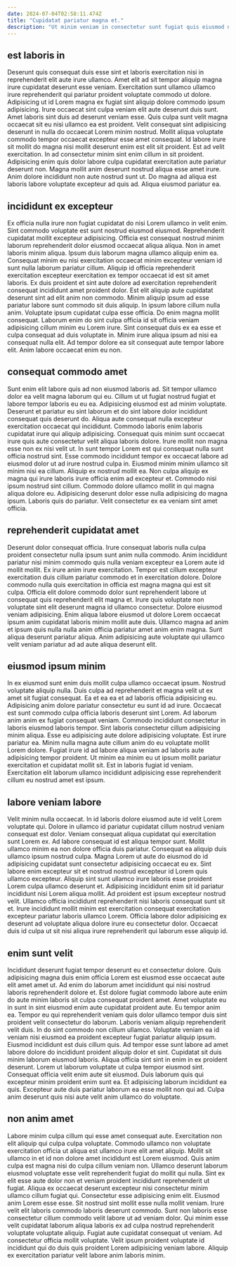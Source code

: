 ```yaml
---
date: 2024-07-04T02:58:11.474Z
title: "Cupidatat pariatur magna et."
description: "Ut minim veniam in consectetur sunt fugiat quis eiusmod non et esse minim exercitation. Cillum ullamco est minim aliquip amet Lorem dolore duis dolore ex proident enim pariatur ex."
---
```



## est laboris in

Deserunt quis consequat duis esse sint et laboris exercitation nisi in reprehenderit elit aute irure ullamco. Amet elit ad sit tempor aliquip magna irure cupidatat deserunt esse veniam. Exercitation sunt ullamco ullamco irure reprehenderit qui pariatur proident voluptate commodo ut dolore. Adipisicing ut id Lorem magna ex fugiat sint aliquip dolore commodo ipsum adipisicing. Irure occaecat sint culpa veniam elit aute deserunt duis sunt.
Amet laboris sint duis ad deserunt veniam esse. Quis culpa sunt velit magna occaecat sit eu nisi ullamco ea est proident. Velit consequat sint adipisicing deserunt in nulla do occaecat Lorem minim nostrud. Mollit aliqua voluptate commodo tempor occaecat excepteur esse amet consequat. Id labore irure sit mollit do magna nisi mollit deserunt enim est elit sit proident.
Est ad velit exercitation. In ad consectetur minim sint enim cillum in sit proident. Adipisicing enim quis dolor labore culpa cupidatat exercitation aute pariatur deserunt non. Magna mollit anim deserunt nostrud aliqua esse amet irure. Anim dolore incididunt non aute nostrud sunt ut. Do magna ad aliqua est laboris labore voluptate excepteur ad quis ad. Aliqua eiusmod pariatur ea.

## incididunt ex excepteur

Ex officia nulla irure non fugiat cupidatat do nisi Lorem ullamco in velit enim. Sint commodo voluptate est sunt nostrud eiusmod eiusmod. Reprehenderit cupidatat mollit excepteur adipisicing. Officia est consequat nostrud minim laborum reprehenderit dolor eiusmod occaecat aliqua aliqua. Non in amet laboris minim aliqua. Ipsum duis laborum magna ullamco aliquip enim ea. Consequat minim eu nisi exercitation occaecat minim excepteur veniam id sunt nulla laborum pariatur cillum.
Aliquip id officia reprehenderit exercitation excepteur exercitation ex tempor occaecat id est sit amet laboris. Ex duis proident et sint aute dolore ad exercitation reprehenderit consequat incididunt amet proident dolor. Est elit aliquip aute cupidatat deserunt sint ad elit anim non commodo. Minim aliquip ipsum ad esse pariatur labore sunt commodo sit duis aliquip. In ipsum labore cillum nulla anim. Voluptate ipsum cupidatat culpa esse officia. Do enim magna mollit consequat.
Laborum enim do sint culpa officia id sit officia veniam adipisicing cillum minim eu Lorem irure. Sint consequat duis ex ea esse et culpa consequat ad duis voluptate in. Minim irure aliqua ipsum ad nisi ea consequat nulla elit. Ad tempor dolore ea sit consequat aute tempor labore elit. Anim labore occaecat enim eu non.

## consequat commodo amet

Sunt enim elit labore quis ad non eiusmod laboris ad. Sit tempor ullamco dolor ea velit magna laborum qui eu. Cillum ut ut fugiat nostrud fugiat et labore tempor laboris eu eu ea. Adipisicing eiusmod est ad minim voluptate. Deserunt et pariatur eu sint laborum et do sint labore dolor incididunt consequat quis deserunt do. Aliqua aute consequat nulla excepteur exercitation occaecat qui incididunt. Commodo laboris enim laboris cupidatat irure qui aliquip adipisicing.
Consequat quis minim sunt occaecat irure quis aute consectetur velit aliqua laboris dolore. Irure mollit non magna esse non ex nisi velit ut. In sunt tempor Lorem est qui consequat nulla sunt officia nostrud sint. Esse commodo incididunt tempor ex occaecat labore ad eiusmod dolor ut ad irure nostrud culpa in. Eiusmod minim minim ullamco sit minim nisi ea cillum. Aliquip ex nostrud mollit ea. Non culpa aliquip ex magna qui irure laboris irure officia enim ad excepteur et. Commodo nisi ipsum nostrud sint cillum.
Commodo dolore ullamco mollit in qui magna aliqua dolore eu. Adipisicing deserunt dolor esse nulla adipisicing do magna ipsum. Laboris quis do pariatur. Velit consectetur ex ea veniam sint amet officia.

## reprehenderit cupidatat amet

Deserunt dolor consequat officia. Irure consequat laboris nulla culpa proident consectetur nulla ipsum sunt anim nulla commodo. Anim incididunt pariatur nisi minim commodo quis nulla veniam excepteur ea Lorem aute id mollit mollit. Ex irure anim irure exercitation.
Tempor est cillum excepteur exercitation duis cillum pariatur commodo et in exercitation dolore. Dolore commodo nulla quis exercitation in officia est magna magna qui est sit culpa. Officia elit dolore commodo dolor sunt reprehenderit labore ut consequat quis reprehenderit elit magna et. Irure quis voluptate non voluptate sint elit deserunt magna id ullamco consectetur.
Dolore eiusmod veniam adipisicing. Enim aliqua labore eiusmod ut dolore Lorem occaecat ipsum anim cupidatat laboris minim mollit aute duis. Ullamco magna ad anim et ipsum quis nulla nulla anim officia pariatur amet anim enim magna. Sunt aliqua deserunt pariatur aliqua. Anim adipisicing aute voluptate qui ullamco velit veniam pariatur ad ad aute aliqua deserunt elit.

## eiusmod ipsum minim

In ex eiusmod sunt enim duis mollit culpa ullamco occaecat ipsum. Nostrud voluptate aliquip nulla. Duis culpa ad reprehenderit et magna velit ut ex amet sit fugiat consequat. Ea et ea ea et ad laboris officia adipisicing eu. Adipisicing anim dolore pariatur consectetur eu sunt id ad irure.
Occaecat est sunt commodo culpa officia laboris deserunt sint Lorem. Ad laborum anim anim ex fugiat consequat veniam. Commodo incididunt consectetur in laboris eiusmod laboris tempor. Sint laboris consectetur cillum adipisicing minim aliqua.
Esse eu adipisicing aute dolore adipisicing voluptate. Est irure pariatur ea. Minim nulla magna aute cillum anim do eu voluptate mollit Lorem dolore. Fugiat irure id ad labore aliqua veniam ad laboris aute adipisicing tempor proident. Ut minim ea minim eu ut ipsum mollit pariatur exercitation et cupidatat mollit sit. Est in laboris fugiat id veniam. Exercitation elit laborum ullamco incididunt adipisicing esse reprehenderit cillum eu nostrud amet est ipsum.

## labore veniam labore

Velit minim nulla occaecat. In id laboris dolore eiusmod aute id velit Lorem voluptate qui. Dolore in ullamco id pariatur cupidatat cillum nostrud veniam consequat est dolor. Veniam consequat aliqua cupidatat qui exercitation sunt Lorem ex. Ad labore consequat id est aliqua tempor sunt. Mollit ullamco minim ea non dolore officia duis pariatur. Consequat ea aliquip duis ullamco ipsum nostrud culpa. Magna Lorem ut aute do eiusmod do id adipisicing cupidatat sunt consectetur adipisicing occaecat eu ex.
Sint labore enim excepteur sit et nostrud nostrud excepteur id Lorem quis ullamco excepteur. Aliquip sint sunt ullamco irure laboris esse proident Lorem culpa ullamco deserunt et. Adipisicing incididunt enim sit id pariatur incididunt nisi Lorem aliqua mollit. Ad proident est ipsum excepteur nostrud velit.
Ullamco officia incididunt reprehenderit nisi laboris consequat sunt sit et. Irure incididunt mollit minim est exercitation consequat exercitation excepteur pariatur laboris ullamco Lorem. Officia labore dolor adipisicing ex deserunt ad voluptate aliqua dolore irure eu consectetur dolor. Occaecat duis id culpa ut sit nisi aliqua irure reprehenderit qui laborum esse aliquip id.

## enim sunt velit

Incididunt deserunt fugiat tempor deserunt eu et consectetur dolore. Quis adipisicing magna duis enim officia Lorem est eiusmod esse occaecat aute elit amet amet ut. Ad enim do laborum amet incididunt qui nisi nostrud laboris reprehenderit dolore et. Est dolore fugiat commodo labore aute enim do aute minim laboris sit culpa consequat proident amet. Amet voluptate eu in sunt in sint eiusmod enim aute cupidatat proident aute. Eu tempor anim ea. Tempor eu qui reprehenderit veniam quis dolor ullamco tempor duis sint proident velit consectetur do laborum.
Laboris veniam aliquip reprehenderit velit duis. In do sint commodo non cillum ullamco. Voluptate veniam ea id veniam nisi eiusmod ea proident excepteur fugiat pariatur aliquip ipsum. Eiusmod incididunt est duis cillum quis. Ad tempor esse sunt labore ad amet labore dolore do incididunt proident aliquip dolor et sint. Cupidatat sit duis minim laborum eiusmod laboris. Aliqua officia sint sint in enim in ex proident deserunt. Lorem ut laborum voluptate ut culpa tempor eiusmod sint.
Consequat officia velit enim aute sit eiusmod. Duis laborum quis qui excepteur minim proident enim sunt ea. Et adipisicing laborum incididunt ea quis. Excepteur aute duis pariatur laborum ea esse mollit non qui ad. Culpa anim deserunt quis nisi aute velit anim ullamco do voluptate.

## non anim amet

Labore minim culpa cillum qui esse amet consequat aute. Exercitation non elit aliquip qui culpa culpa voluptate. Commodo ullamco non voluptate exercitation officia ut aliqua est ullamco irure elit amet aliquip. Mollit sit ullamco in et id non dolore amet incididunt est Lorem eiusmod. Quis anim culpa est magna nisi do culpa cillum veniam non. Ullamco deserunt laborum eiusmod voluptate esse velit reprehenderit fugiat do mollit qui nulla. Sint ex elit esse aute dolor non et veniam proident incididunt reprehenderit ut fugiat. Aliqua ex occaecat deserunt excepteur nisi consectetur minim ullamco cillum fugiat qui.
Consectetur esse adipisicing enim elit. Eiusmod anim Lorem esse esse. Sit nostrud sint mollit esse nulla mollit veniam. Irure velit elit laboris commodo laboris deserunt commodo.
Sunt non laboris esse consectetur cillum commodo velit labore ut ad veniam dolor. Qui minim esse velit cupidatat laborum aliqua laboris ex ad culpa nostrud reprehenderit voluptate voluptate aliquip. Fugiat aute cupidatat consequat ut veniam. Ad consectetur officia mollit voluptate. Velit ipsum proident voluptate id incididunt qui do duis quis proident Lorem adipisicing veniam labore. Aliquip ex exercitation pariatur velit labore anim laboris minim.

